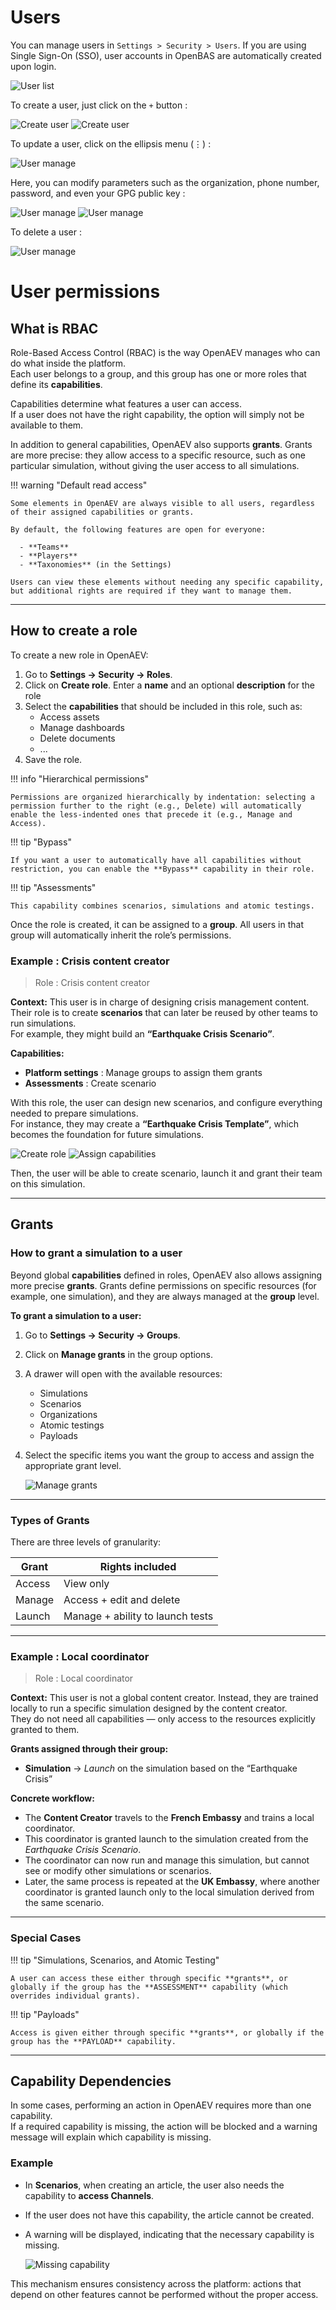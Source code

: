 # Users

You can manage users in `Settings > Security > Users`. If you are using Single Sign-On (SSO), user accounts in OpenBAS are automatically created upon login.

![User list](assets/user-list.png)

To create a user, just click on the `+` button :

![Create user](assets/user-creation.png)
![Create user](assets/user-creation-input.png)

To update a user, click on the ellipsis menu (⋮) : 

![User manage](assets/user-update.png)

Here, you can modify parameters such as the organization, phone number, password, and even your GPG public key : 

![User manage](assets/user-update-input.png)
![User manage](assets/user-update-pwd.png)

To delete a user : 

![User manage](assets/user-delete.png)


# User permissions

## What is RBAC

Role-Based Access Control (RBAC) is the way OpenAEV manages who can do what inside the platform.  
Each user belongs to a group, and this group has one or more roles that define its **capabilities**.

Capabilities determine what features a user can access.  
If a user does not have the right capability, the option will simply not be available to them.

In addition to general capabilities, OpenAEV also supports **grants**. Grants are more precise: they allow access to a specific resource, such as one particular simulation, without giving the user access to all simulations.

!!! warning "Default read access"

    Some elements in OpenAEV are always visible to all users, regardless of their assigned capabilities or grants.
    
    By default, the following features are open for everyone:
      
      - **Teams**
      - **Players**
      - **Taxonomies** (in the Settings)
    
    Users can view these elements without needing any specific capability, but additional rights are required if they want to manage them.

--- 

## How to create a role

To create a new role in OpenAEV:

1. Go to **Settings → Security → Roles**.
2. Click on **Create role**. Enter a **name** and an optional **description** for the role
3. Select the **capabilities** that should be included in this role, such as:
    - Access assets
    - Manage dashboards
    - Delete documents
    - ...
4. Save the role.

!!! info "Hierarchical permissions"

    Permissions are organized hierarchically by indentation: selecting a permission further to the right (e.g., Delete) will automatically enable the less-indented ones that precede it (e.g., Manage and Access).


!!! tip "Bypass"

    If you want a user to automatically have all capabilities without restriction, you can enable the **Bypass** capability in their role.


!!! tip "Assessments"

    This capability combines scenarios, simulations and atomic testings. 

Once the role is created, it can be assigned to a **group**. All users in that group will automatically inherit the role’s permissions.

### Example : Crisis content creator

> Role : Crisis content creator

**Context:** This user is in charge of designing crisis management content. Their role is to create **scenarios** that can later be reused by other teams to run simulations.  
For example, they might build an **“Earthquake Crisis Scenario”**.

**Capabilities:**

- **Platform settings** : Manage groups to assign them grants
- **Assessments** : Create scenario

With this role, the user can design new scenarios, and configure everything needed to prepare simulations.  
For instance, they may create a **“Earthquake Crisis Template”**, which becomes the foundation for future simulations.

![Create role](assets/create-role.png)
![Assign capabilities](assets/assign-capabilities.png)

Then, the user will be able to create scenario, launch it and grant their team on this simulation.

---

## Grants

### How to grant a simulation to a user

Beyond global **capabilities** defined in roles, OpenAEV also allows assigning more precise **grants**. Grants define permissions on specific resources (for example, one simulation), and they are always managed at the **group** level.

**To grant a simulation to a user:**

1. Go to **Settings → Security → Groups**.
2. Click on **Manage grants** in the group options.
3. A drawer will open with the available resources:
    - Simulations
    - Scenarios
    - Organizations
    - Atomic testings
    - Payloads
4. Select the specific items you want the group to access and assign the appropriate grant level.

   ![Manage grants](assets/manage-grants.png)

---

### Types of Grants

There are three levels of granularity:

| Grant   | Rights included                       |
|---------|---------------------------------------|
| Access  | View only                             |
| Manage  | Access + edit and delete              |
| Launch  | Manage + ability to launch tests      |

---

### Example : Local coordinator


> Role : Local coordinator


**Context:** This user is not a global content creator. Instead, they are trained locally to run a specific simulation designed by the content creator.  
They do not need all capabilities — only access to the resources explicitly granted to them.

**Grants assigned through their group:**

- **Simulation** → *Launch* on the simulation based on the “Earthquake Crisis”

**Concrete workflow:**

- The **Content Creator** travels to the **French Embassy** and trains a local coordinator.
- This coordinator is granted launch to the simulation created from the *Earthquake Crisis Scenario*.
- The coordinator can now run and manage this simulation, but cannot see or modify other simulations or scenarios.
- Later, the same process is repeated at the **UK Embassy**, where another coordinator is granted launch only to the local simulation derived from the same scenario.

---

### Special Cases

!!! tip "Simulations, Scenarios, and Atomic Testing"

    A user can access these either through specific **grants**, or globally if the group has the **ASSESSMENT** capability (which overrides individual grants).

!!! tip "Payloads"

    Access is given either through specific **grants**, or globally if the group has the **PAYLOAD** capability.

    
---
## Capability Dependencies

In some cases, performing an action in OpenAEV requires more than one capability.  
If a required capability is missing, the action will be blocked and a warning message will explain which capability is missing.

### Example

- In **Scenarios**, when creating an article, the user also needs the capability to **access Channels**.
- If the user does not have this capability, the article cannot be created.
- A warning will be displayed, indicating that the necessary capability is missing.

  ![Missing capability](assets/warning-missing-capabilities.png)

This mechanism ensures consistency across the platform: actions that depend on other features cannot be performed without the proper access.


